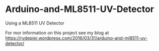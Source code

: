 # Arduino-and-ML8511-UV-Detector
Using a ML8511 UV Detector

For mor information on this project see my blog at https://rydepier.wordpress.com/2016/03/31/arduino-and-ml8511-uv-detector/

